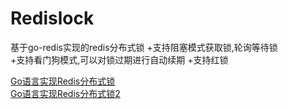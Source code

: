 # Redislock
基于go-redis实现的redis分布式锁
+支持阻塞模式获取锁,轮询等待锁  
+支持看门狗模式,可以对锁过期进行自动续期
+支持红锁  
  
[Go语言实现Redis分布式锁](https://blog.csdn.net/m0_57408211/article/details/137335376)  
[Go语言实现Redis分布式锁2](https://blog.csdn.net/m0_57408211/article/details/137347252)
